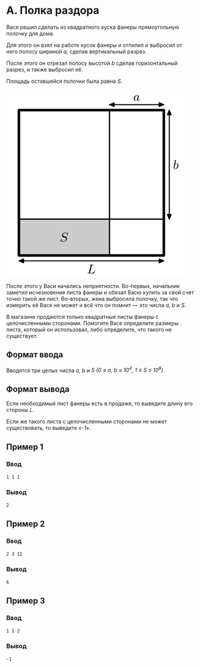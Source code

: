 # A. Полка раздора

Вася решил сделать из квадратного куска фанеры прямоугольную полочку для дома.

Для этого он взял на работе кусок фанеры и отпилил и выбросил от него полосу шириной _a_, сделав вертикальный разрез.

После этого он отрезал полосу высотой _b_ сделав горизонтальный разрез, и также выбросил её.

Площадь оставшейся полочки была равна _S_.

![cut.png](..%2F.res%2Fcut.png)

После этого у Васи начались неприятности. Во-первых, начальник заметил исчезновение листа фанеры и обязал Васю купить за
свой счет точно такой же лист. Во-вторых, жена выбросила полочку, так что измерить её Вася не может и всё что он
помнит — это числа _a, b_ и _S_.

В магазине продаются только квадратные листы фанеры с целочисленными сторонами. Помогите Васе определите размеры листа,
который он использовал, либо определите, что такого не существует.

## Формат ввода

Вводятся три целых числа _a, b_ и _S (0 ≤ a, b ≤ 10<sup>4</sup>, 1 ≤ S ≤ 10<sup>8</sup>)_.

## Формат вывода

Если необходимый лист фанеры есть в продаже, то выведите длину его стороны _L_.

Если же такого листа с целочисленными сторонами не может существовать, то выведите «_-1_».

## Пример 1

### Ввод

    1 1 1

### Вывод

    2

## Пример 2

### Ввод

    2 3 12

### Вывод

    6

## Пример 3

### Ввод

    1 1 2

### Вывод

    -1
